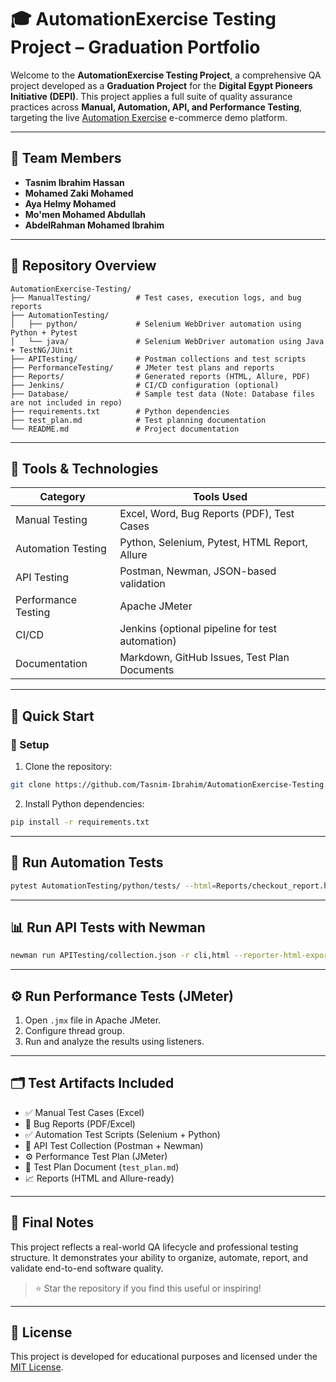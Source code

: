 
# 🎓 AutomationExercise Testing Project – Graduation Portfolio

Welcome to the **AutomationExercise Testing Project**, a comprehensive QA project developed as a **Graduation Project** for the **Digital Egypt Pioneers Initiative (DEPI)**. This project applies a full suite of quality assurance practices across **Manual, Automation, API, and Performance Testing**, targeting the live [Automation Exercise](https://automationexercise.com) e-commerce demo platform.

---

## 👥 Team Members

- **Tasnim Ibrahim Hassan**
- **Mohamed Zaki Mohamed**
- **Aya Helmy Mohamed**
- **Mo'men Mohamed Abdullah**
- **AbdelRahman Mohamed Ibrahim**

---

## 📁 Repository Overview

```
AutomationExercise-Testing/
├── ManualTesting/          # Test cases, execution logs, and bug reports
├── AutomationTesting/
│   ├── python/             # Selenium WebDriver automation using Python + Pytest
│   └── java/               # Selenium WebDriver automation using Java + TestNG/JUnit
├── APITesting/             # Postman collections and test scripts
├── PerformanceTesting/     # JMeter test plans and reports
├── Reports/                # Generated reports (HTML, Allure, PDF)
├── Jenkins/                # CI/CD configuration (optional)
├── Database/               # Sample test data (Note: Database files are not included in repo)
├── requirements.txt        # Python dependencies
├── test_plan.md            # Test planning documentation
└── README.md               # Project documentation
```
---

## 🧰 Tools & Technologies

| Category            | Tools Used                                                   |
|---------------------|--------------------------------------------------------------|
| Manual Testing      | Excel, Word, Bug Reports (PDF), Test Cases                   |
| Automation Testing  | Python, Selenium, Pytest, HTML Report, Allure                |
| API Testing         | Postman, Newman, JSON-based validation                       |
| Performance Testing | Apache JMeter                                                |
| CI/CD               | Jenkins (optional pipeline for test automation)              |
| Documentation       | Markdown, GitHub Issues, Test Plan Documents                 |

---

## 🚀 Quick Start

### 🔧 Setup

1. Clone the repository:
```bash
git clone https://github.com/Tasnim-Ibrahim/AutomationExercise-Testing.git
```

2. Install Python dependencies:
```bash
pip install -r requirements.txt
```

---

## 🧪 Run Automation Tests

```bash
pytest AutomationTesting/python/tests/ --html=Reports/checkout_report.html
```

---

## 📊 Run API Tests with Newman

```bash
newman run APITesting/collection.json -r cli,html --reporter-html-export=APITesting/report.html
```

---

## ⚙️ Run Performance Tests (JMeter)

1. Open `.jmx` file in Apache JMeter.
2. Configure thread group.
3. Run and analyze the results using listeners.

---

## 🗂️ Test Artifacts Included

- ✅ Manual Test Cases (Excel)
- 🐞 Bug Reports (PDF/Excel)
- ✅ Automation Test Scripts (Selenium + Python)
- 🔁 API Test Collection (Postman + Newman)
- ⚙️ Performance Test Plan (JMeter)
- 📄 Test Plan Document (`test_plan.md`)
- 📈 Reports (HTML and Allure-ready)

---

## 📌 Final Notes

This project reflects a real-world QA lifecycle and professional testing structure. It demonstrates your ability to organize, automate, report, and validate end-to-end software quality.

> ⭐ Star the repository if you find this useful or inspiring!

---

## 📄 License

This project is developed for educational purposes and licensed under the [MIT License](LICENSE).

